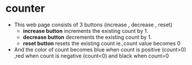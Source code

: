 # counter
* This web page consists of 3 buttons (increase , decrease , reset)
  * __increase button__ increments the existing count by 1.
  * __decrease button__ decrements the existing count by 1.
  * __reset button__ resets the existing count ie.,count value becomes 0
 * And the color of count becomes blue when count is positive (count>0) ,red when count is negative (count<0) and black when count=0
 

